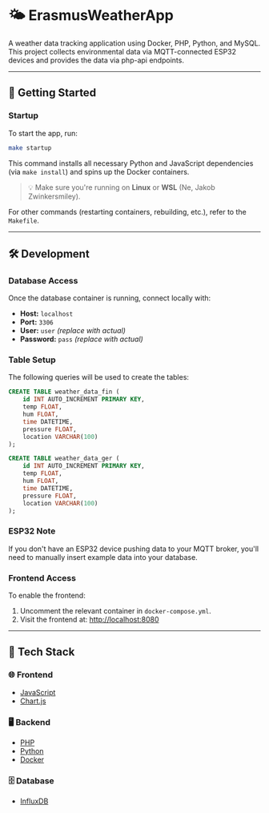 # 🌤️ ErasmusWeatherApp

A weather data tracking application using Docker, PHP, Python, and MySQL. This project collects environmental data via MQTT-connected ESP32 devices and provides the data via php-api endpoints.

---

## 🚀 Getting Started

### Startup

To start the app, run:

```bash
make startup
```

This command installs all necessary Python and JavaScript dependencies (via `make install`) and spins up the Docker containers.

> 💡 Make sure you're running on **Linux** or **WSL** (Ne, Jakob Zwinkersmiley).

For other commands (restarting containers, rebuilding, etc.), refer to the `Makefile`.

---

## 🛠️ Development

### Database Access

Once the database container is running, connect locally with:

- **Host:** `localhost`  
- **Port:** `3306`  
- **User:** `user` *(replace with actual)*  
- **Password:** `pass` *(replace with actual)*  

### Table Setup

The following queries will be used to create the tables:

```sql
CREATE TABLE weather_data_fin (
    id INT AUTO_INCREMENT PRIMARY KEY,
    temp FLOAT,
    hum FLOAT,
    time DATETIME,
    pressure FLOAT,
    location VARCHAR(100)
);
```

```sql
CREATE TABLE weather_data_ger (
    id INT AUTO_INCREMENT PRIMARY KEY,
    temp FLOAT,
    hum FLOAT,
    time DATETIME,
    pressure FLOAT,
    location VARCHAR(100)
);
```

### ESP32 Note

If you don't have an ESP32 device pushing data to your MQTT broker, you'll need to manually insert example data into your database.

### Frontend Access

To enable the frontend:

1. Uncomment the relevant container in `docker-compose.yml`.
2. Visit the frontend at: [http://localhost:8080](http://localhost:8080)

---

## 🧰 Tech Stack

### 🌐 Frontend

- [JavaScript](https://developer.mozilla.org/en-US/docs/Web/JavaScript)
- [Chart.js](https://www.chartjs.org/docs/latest/)

### 🖥️ Backend

- [PHP](https://www.php.net/docs.php)
- [Python](https://docs.python.org/3/)
- [Docker](https://docs.docker.com/)

### 🗄️ Database

- [InfluxDB]([https://dev.mysql.com/doc/](https://www.influxdata.com/lp/influxdb-database/?utm_source=bing&utm_medium=cpc&utm_campaign=2020-09-03_Cloud_Traffic_Brand-InfluxDB_INTL&utm_term=influxdb&msclkid=4dbfe58bf0371d14fbfd8df914946c8a))
